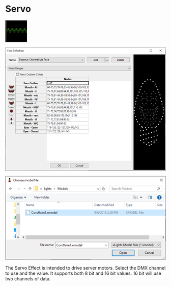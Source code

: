 # Servo

![Icon](../../.gitbook/assets/image%20%28186%29.png)

![Sequencer Grid](../../.gitbook/assets/image%20%28232%29.png)

![](../../.gitbook/assets/image%20%28781%29.png)

The Servo Effect is intended to drive server motors. Select the DMX channel to use and the value. It supports both 8 bit and 16 bit values. 16 bit will use two channels of data.

